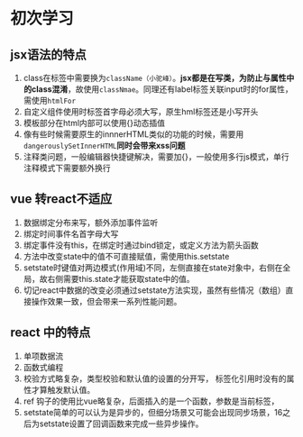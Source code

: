 # 初次学习

## jsx语法的特点

1. class在标签中需要换为`className（小驼峰）`。**jsx都是在写类，为防止与属性中的class混淆**，故使用`classNmae`。同理还有label标签关联input时的for属性，需使用`htmlFor`
2. 自定义组件使用时标签首字母必须大写，原生hml标签还是小写开头
3. 模板部分在html内部可以使用{}动态插值
4. 像有些时候需要原生的innnerHTML类似的功能的时候，需要用`dangerouslySetInnerHTML`**同时会带来xss问题**
5. 注释类问题，一般编辑器快捷键解决，需要加{}，一般使用多行js模式，单行注释模式下需要额外换行



## vue 转react不适应

1. 数据绑定分布来写，额外添加事件监听
2. 绑定时间事件名首字母大写
3. 绑定事件没有this，在绑定时通过bind锁定，或定义方法为箭头函数
4. 方法中改变state中的值不可直接赋值，需使用this.setstate
5. setstate时键值对两边模式(作用域)不同，左侧直接在state对象中，右侧在全局，故右侧需要this.state才能获取state中的值。
6. 切记react中数据的改变必须通过setstate方法实现，虽然有些情况（数组）直接操作效果一致，但会带来一系列性能问题。


## react 中的特点

1. 单项数据流
2. 函数式编程
3. 校验方式略复杂，类型校验和默认值的设置的分开写， 标签化引用时没有的属性才算触发默认值。
4. ref 钩子的使用比vue略复杂，后面插入的是一个函数，参数是当前标签，
5. setstate简单的可以认为是异步的，但细分场景又可能会出现同步场景，16之后为setstate设置了回调函数来完成一些异步操作。